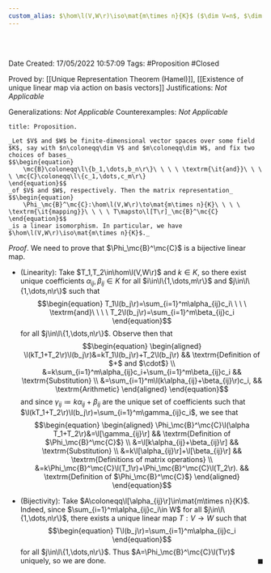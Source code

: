 ```yaml
---
custom_alias: $\hom\l(V,W\r)\iso\mat{m\times n}{K}$ ($\dim V=n$, $\dim W=m$)
---
```


<br />
<br />

Date Created: 17/05/2022 10:57:09
Tags: #Proposition #Closed

Proved by: [[Unique Representation Theorem (Hamel)]], [[Existence of unique linear map via action on basis vectors]]
Justifications: _Not Applicable_

Generalizations: _Not Applicable_
Counterexamples: _Not Applicable_

``` ad-Proposition
title: Proposition.

_Let $V$ and $W$ be finite-dimensional vector spaces over some field $K$, say with $n\coloneqq\dim V$ and $m\coloneqq\dim W$, and fix two choices of bases_
$$\begin{equation}
    \mc{B}\coloneqq\l\{b_1,\dots,b_n\r\}\ \ \ \ \textrm{\it{and}}\ \ \ \ \mc{C}\coloneqq\l\{c_1,\dots,c_m\r\}
\end{equation}$$
_of $V$ and $W$, respectively. Then the matrix representation_
$$\begin{equation}
    \Phi_\mc{B}^\mc{C}:\hom\l(V,W\r)\to\mat{m\times n}{K}\ \ \ \ \textrm{\it{mapping}}\ \ \ \ T\mapsto\l[T\r]_\mc{B}^\mc{C}
\end{equation}$$
_is a linear isomorphism. In particular, we have $\hom\l(V,W\r)\iso\mat{m\times n}{K}$._

```

_Proof_. We need to prove that $\Phi_\mc{B}^\mc{C}$ is a bijective linear map.
* (Linearity): Take $T_1,T_2\in\hom\l(V,W\r)$ and $k\in K$, so there exist unique coefficients $\alpha_{ij},\beta_{ij}\in K$ for all $i\in\l\{1,\dots,m\r\}$ and $j\in\l\{1,\dots,n\r\}$ such that
$$\begin{equation}
    T_1\l(b_j\r)=\sum_{i=1}^m\alpha_{ij}c_i\ \ \ \ \textrm{and}\ \ \ \ T_2\l(b_j\r)=\sum_{i=1}^m\beta_{ij}c_i
\end{equation}$$
for all $j\in\l\{1,\dots,n\r\}$. Observe then that
$$\begin{equation}
    \begin{aligned}
        \l(kT_1+T_2\r)\l(b_j\r)&=kT_1\l(b_j\r)+T_2\l(b_j\r) && \textrm{Definition of $+$ and $\cdot$} \\
        &=k\sum_{i=1}^m\alpha_{ij}c_i+\sum_{i=1}^m\beta_{ij}c_i && \textrm{Substitution} \\
        &=\sum_{i=1}^m\l(k\alpha_{ij}+\beta_{ij}\r)c_i, && \textrm{Arithmetic}
    \end{aligned}
\end{equation}$$
and since $\gamma_{ij}\coloneqq k\alpha_{ij}+\beta_{ij}$ are the unique set of coefficients such that $\l(kT_1+T_2\r)\l(b_j\r)=\sum_{i=1}^m\gamma_{ij}c_i$, we see that
$$\begin{equation}
    \begin{aligned}
        \Phi_\mc{B}^\mc{C}\l(\alpha T_1+T_2\r)&=\l[\gamma_{ij}\r] && \textrm{Definition of $\Phi_\mc{B}^\mc{C}$} \\
        &=\l[k\alpha_{ij}+\beta_{ij}\r] && \textrm{Substitution} \\
        &=k\l[\alpha_{ij}\r]+\l[\beta_{ij}\r] && \textrm{Definitions of matrix operations} \\
        &=k\Phi_\mc{B}^\mc{C}\l(T_1\r)+\Phi_\mc{B}^\mc{C}\l(T_2\r). && \textrm{Definition of $\Phi_\mc{B}^\mc{C}$}
    \end{aligned}
\end{equation}$$

* (Bijectivity): Take $A\coloneqq\l[\alpha_{ij}\r]\in\mat{m\times n}{K}$. Indeed, since $\sum_{i=1}^m\alpha_{ij}c_i\in W$ for all $j\in\l\{1,\dots,n\r\}$, there exists a unique linear map $T:V\to W$ such that
$$\begin{equation}
    T\l(b_j\r)=\sum_{i=1}^m\alpha_{ij}c_i
\end{equation}$$
for all $j\in\l\{1,\dots,n\r\}$. Thus $A=\Phi_\mc{B}^\mc{C}\l(T\r)$ uniquely, so we are done.<span style="float:right;">$\blacksquare$</span>
